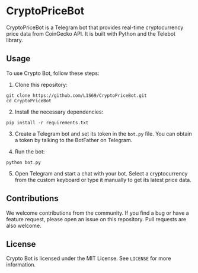 # CryptoPriceBot
CryptoPriceBot is a Telegram bot that provides real-time cryptocurrency price data from CoinGecko API. It is built with Python and the Telebot library.

## Usage

To use Crypto Bot, follow these steps:
1. Clone this repository:
```
git clone https://github.com/L1S69/CryptoPriceBot.git
cd CryptoPriceBot
```
2. Install the necessary dependencies:
```
pip install -r requirements.txt
```
3. Create a Telegram bot and set its token in the `bot.py` file. You can obtain a token by talking to the BotFather on Telegram.

4. Run the bot:
```
python bot.py
```
5. Open Telegram and start a chat with your bot. Select a cryptocurrency from the custom keyboard or type it manually to get its latest price data.

## Contributions

We welcome contributions from the community. If you find a bug or have a feature request, please open an issue on this repository. Pull requests are also welcome.

## License

Crypto Bot is licensed under the MIT License. See `LICENSE` for more information.
